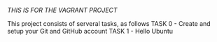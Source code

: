 *THIS IS FOR THE VAGRANT PROJECT*

This project consists of serveral tasks, as follows
TASK 0 - Create and setup your Git and GitHub account
TASK 1 - Hello Ubuntu